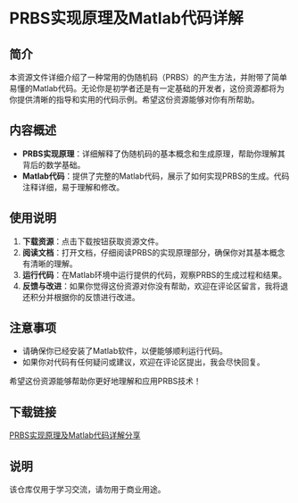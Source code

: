 # PRBS实现原理及Matlab代码详解

## 简介
本资源文件详细介绍了一种常用的伪随机码（PRBS）的产生方法，并附带了简单易懂的Matlab代码。无论你是初学者还是有一定基础的开发者，这份资源都将为你提供清晰的指导和实用的代码示例。希望这份资源能够对你有所帮助。

## 内容概述
- **PRBS实现原理**：详细解释了伪随机码的基本概念和生成原理，帮助你理解其背后的数学基础。
- **Matlab代码**：提供了完整的Matlab代码，展示了如何实现PRBS的生成。代码注释详细，易于理解和修改。

## 使用说明
1. **下载资源**：点击下载按钮获取资源文件。
2. **阅读文档**：打开文档，仔细阅读PRBS的实现原理部分，确保你对其基本概念有清晰的理解。
3. **运行代码**：在Matlab环境中运行提供的代码，观察PRBS的生成过程和结果。
4. **反馈与改进**：如果你觉得这份资源对你没有帮助，欢迎在评论区留言，我将退还积分并根据你的反馈进行改进。

## 注意事项
- 请确保你已经安装了Matlab软件，以便能够顺利运行代码。
- 如果你对代码有任何疑问或建议，欢迎在评论区提出，我会尽快回复。

希望这份资源能够帮助你更好地理解和应用PRBS技术！

## 下载链接
[PRBS实现原理及Matlab代码详解分享](https://pan.quark.cn/s/a3a8adadaea6)

## 说明

该仓库仅用于学习交流，请勿用于商业用途。

